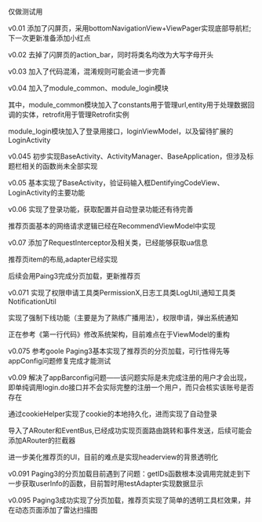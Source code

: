 仅做测试用

v0.01 添加了闪屏页，采用bottomNavigationView+ViewPager实现底部导航栏;下一次更新准备添加小红点

v0.02 去掉了闪屏页的action_bar，同时将类名均改为大写字母开头

v0.03 加入了代码混淆，混淆规则可能会进一步完善

v0.04 加入了module_common、module_login模块

其中，module_common模块加入了constants用于管理url,entity用于处理数据回调的实体，retrofit用于管理Retrofit实例

module_login模块加入了登录用接口，loginViewModel，以及留待扩展的LoginActivity

v0.045 初步实现BaseActivity、ActivityManager、BaseApplication，但涉及标题栏相关的函数尚未全部实现

v0.05 基本实现了BaseActivity，验证码输入框DentifyingCodeView、LoginActivity的主要功能

v0.06 实现了登录功能，获取配置并自动登录功能还有待完善
      
推荐页面基本的网络请求逻辑已经在RecommendViewModel中实现

v0.07 添加了RequestInterceptor及相关类，已经能够获取ua信息

推荐页item的布局,adapter已经实现

后续会用Paing3完成分页加载，更新推荐页

v0.071 实现了权限申请工具类PermissionX,日志工具类LogUtil,通知工具类NotificationUtil

实现了强制下线功能（主要是为了熟练广播用法），权限申请，弹出系统通知

正在参考《第一行代码》修改系统架构，目前难点在于ViewModel的重构

v0.075 参考goole Paging3基本实现了推荐页的分页加载，可行性得先等appConfig问题修复完成才能测试

v0.09 解决了appBarconfig问题——该问题实际是未完成注册的用户才会出现，即单纯调用login.do接口并不会实际完整的注册一个用户，而只会核实该账号是否存在

通过cookieHelper实现了cookie的本地持久化，进而实现了自动登录

导入了ARouter和EventBus,已经成功实现页面路由跳转和事件发送，后续可能会添加ARouter的拦截器

进一步美化推荐页的UI，目前的难点是实现headerview的背景透明化

v0.091 Paging3的分页加载目前遇到了问题：getIDs函数根本没调用完就走到下一步获取userInfo的函数，目前暂时用testAdapter实现数据显示

v0.095 Paging3成功实现了分页加载，推荐页实现了简单的透明工具栏效果，并在动态页面添加了雷达扫描图

